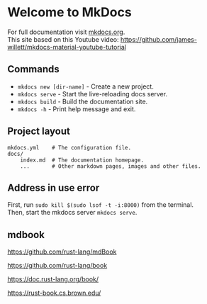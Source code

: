 # Welcome to MkDocs

For full documentation visit [mkdocs.org](https://www.mkdocs.org).  
This site based on this Youtube video: https://github.com/james-willett/mkdocs-material-youtube-tutorial

## Commands

- `mkdocs new [dir-name]` - Create a new project.
- `mkdocs serve` - Start the live-reloading docs server.
- `mkdocs build` - Build the documentation site.
- `mkdocs -h` - Print help message and exit.

## Project layout

    mkdocs.yml    # The configuration file.
    docs/
        index.md  # The documentation homepage.
        ...       # Other markdown pages, images and other files.

## Address in use error

First, run `sudo kill $(sudo lsof -t -i:8000)` from the terminal.  
Then, start the mkdocs server `mkdocs serve`.

## mdbook

https://github.com/rust-lang/mdBook

https://github.com/rust-lang/book

https://doc.rust-lang.org/book/

https://rust-book.cs.brown.edu/
